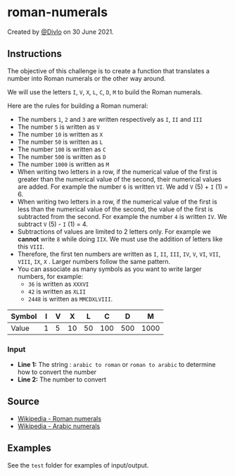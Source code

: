 # roman-numerals

Created by [@Divlo](https://github.com/Divlo) on 30 June 2021.

## Instructions

The objective of this challenge is to create a function that translates a number into Roman numerals or the other way around.

We will use the letters `I`, `V`, `X`, `L`, `C`, `D`, `M` to build the Roman numerals.

Here are the rules for building a Roman numeral:

- The numbers `1`, `2` and `3` are written respectively as `I`, `II` and `III`
- The number `5` is written as `V`
- The number `10` is written as `X`
- The number `50` is written as `L`
- The number `100` is written as `C`
- The number `500` is written as `D`
- The number `1000` is written as `M`
- When writing two letters in a row, if the numerical value of the first is greater than the numerical value of the second, their numerical values ​​are added. For example the number `6` is written `VI`. We add `V` (5) + `I` (1) = 6.
- When writing two letters in a row, if the numerical value of the first is less than the numerical value of the second, the value of the first is subtracted from the second. For example the number `4` is written `IV`. We subtract `V` (5) - `I` (1) = 4.
- Subtractions of values ​​are limited to 2 letters only. For example we **cannot** write `8` while doing `IIX`. We must use the addition of letters like this `VIII`.
- Therefore, the first ten numbers are written as `I`, `II`, `III`, `IV`, `V`, `VI`, `VII`, `VIII`, `IX`, `X` . Larger numbers follow the same pattern.
- You can associate as many symbols as you want to write larger numbers, for example:
  - `36` is written as `XXXVI`
  - `42` is written as `XLII`
  - `2448` is written as `MMCDXLVIII`.

| Symbol | I | V | X  | L  | C   | D   | M    |
|--------|---|---|----|----|-----|-----|------|
| Value  | 1 | 5 | 10 | 50 | 100 | 500 | 1000 |

### Input

- **Line 1:** The string : `arabic to roman` or `roman to arabic` to determine how to convert the number
- **Line 2:** The number to convert

## Source

- [Wikipedia - Roman numerals](https://en.wikipedia.org/wiki/Roman_numerals)
- [Wikipedia - Arabic numerals](https://en.wikipedia.org/wiki/Arabic_numerals)

## Examples

See the `test` folder for examples of input/output.
